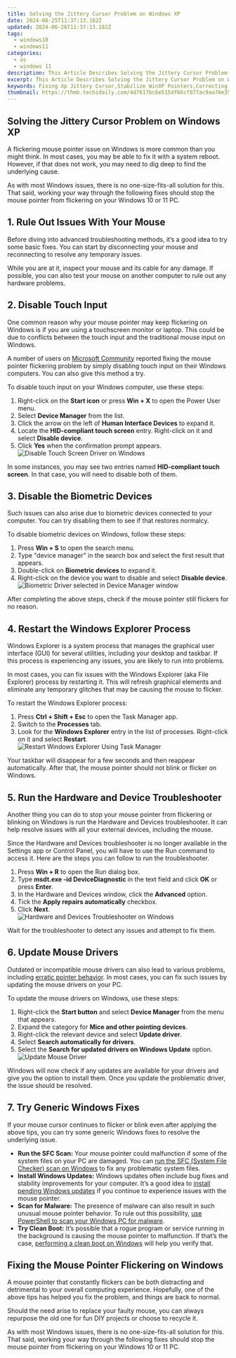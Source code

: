```yaml
---
title: Solving the Jittery Cursor Problem on Windows XP
date: 2024-06-25T11:37:13.182Z
updated: 2024-06-26T11:37:13.182Z
tags:
  - windows10
  - windows11
categories:
  - os
  - windows 11
description: This Article Describes Solving the Jittery Cursor Problem on Windows XP
excerpt: This Article Describes Solving the Jittery Cursor Problem on Windows XP
keywords: Fixing Xp Jittery Cursor,Stabilize WinXP Pointers,Correcting Xp Mouse Glitches,Remedy Xp SlowCursor Issue,Resolve XP ErraticPointer,Enhance Pointer Speed WindowsXP,Alleviate JitteryCursorWinXP
thumbnail: https://thmb.techidaily.com/4d7617bc6e515df66cf877ac9aa76e35a27d5b140b89f27b65013967fb63481d.jpg
---
```


## Solving the Jittery Cursor Problem on Windows XP

 A flickering mouse pointer issue on Windows is more common than you might think. In most cases, you may be able to fix it with a system reboot. However, if that does not work, you may need to dig deep to find the underlying cause.

 As with most Windows issues, there is no one-size-fits-all solution for this. That said, working your way through the following fixes should stop the mouse pointer from flickering on your Windows 10 or 11 PC.

## 1\. Rule Out Issues With Your Mouse

 Before diving into advanced troubleshooting methods, it’s a good idea to try some basic fixes. You can start by disconnecting your mouse and reconnecting to resolve any temporary issues.

 While you are at it, inspect your mouse and its cable for any damage. If possible, you can also test your mouse on another computer to rule out any hardware problems.

## 2\. Disable Touch Input

 One common reason why your mouse pointer may keep flickering on Windows is if you are using a touchscreen monitor or laptop. This could be due to conflicts between the touch input and the traditional mouse input on Windows.

 A number of users on [Microsoft Community](https://answers.microsoft.com/en-us/windows/forum/all/mouse-cursor-flickering-on-windows-10/1ac2f0be-188d-4404-aa43-28a203dc1f48) reported fixing the mouse pointer flickering problem by simply disabling touch input on their Windows computers. You can also give this method a try.

 To disable touch input on your Windows computer, use these steps:

1. Right-click on the **Start icon** or press **Win + X** to open the Power User menu.
2. Select **Device Manager** from the list.
3. Click the arrow on the left of **Human Interface Devices** to expand it.
4. Locate the **HID-compliant touch screen** entry. Right-click on it and select **Disable device**.
5. Click **Yes** when the confirmation prompt appears.  
![Disable Touch Screen Driver on Windows](https://static1.makeuseofimages.com/wordpress/wp-content/uploads/2023/08/disable-touch-screen-driver-on-windows.jpg)

 In some instances, you may see two entries named **HID-compliant touch screen**. In that case, you will need to disable both of them.

## 3\. Disable the Biometric Devices

 Such issues can also arise due to biometric devices connected to your computer. You can try disabling them to see if that restores normalcy.

 To disable biometric devices on Windows, follow these steps:

1. Press **Win + S** to open the search menu.
2. Type "device manager" in the search box and select the first result that appears.
3. Double-click on **Biometric devices** to expand it.
4. Right-click on the device you want to disable and select **Disable device**.  
![Biometric Driver selected in Device Manager window](https://static1.makeuseofimages.com/wordpress/wp-content/uploads/2022/08/Biometric-Driver-in-Device-Manager-1.jpg)

 After completing the above steps, check if the mouse pointer still flickers for no reason.

## 4\. Restart the Windows Explorer Process

 Windows Explorer is a system process that manages the graphical user interface (GUI) for several utilities, including your desktop and taskbar. If this process is experiencing any issues, you are likely to run into problems.

 In most cases, you can fix issues with the Windows Explorer (aka File Explorer) process by restarting it. This will refresh graphical elements and eliminate any temporary glitches that may be causing the mouse to flicker.

 To restart the Windows Explorer process:

1. Press **Ctrl + Shift + Esc** to open the Task Manager app.
2. Switch to the **Processes** tab.
3. Look for the **Windows Explorer** entry in the list of processes. Right-click on it and select **Restart**.  
![Restart Windows Explorer Using Task Manager](https://static1.makeuseofimages.com/wordpress/wp-content/uploads/2022/09/Restart-Windows-Explorer-1.jpg)

 Your taskbar will disappear for a few seconds and then reappear automatically. After that, the mouse pointer should not blink or flicker on Windows.

## 5\. Run the Hardware and Device Troubleshooter

 Another thing you can do to stop your mouse pointer from flickering or blinking on Windows is run the Hardware and Devices troubleshooter. It can help resolve issues with all your external devices, including the mouse.

 Since the Hardware and Devices troubleshooter is no longer available in the Settings app or Control Panel, you will have to use the Run command to access it. Here are the steps you can follow to run the troubleshooter.

1. Press **Win + R** to open the Run dialog box.
2. Type **msdt.exe -id DeviceDiagnostic** in the text field and click **OK** or press **Enter**.
3. In the Hardware and Devices window, click the **Advanced** option.
4. Tick the **Apply repairs automatically** checkbox.
5. Click **Next**.  
![Hardware and Devices Troubleshooter on Windows](https://static1.makeuseofimages.com/wordpress/wp-content/uploads/2022/09/Hardware-and-Devices-Troubleshooter-on-Windows.jpg)

 Wait for the troubleshooter to detect any issues and attempt to fix them.

## 6\. Update Mouse Drivers

 Outdated or incompatible mouse drivers can also lead to various problems, including [erratic pointer behavior](https://www.makeuseof.com/ways-to-fix-disappearing-mouse-pointer-windows/). In most cases, you can fix such issues by updating the mouse drivers on your PC.

 To update the mouse drivers on Windows, use these steps:

1. Right-click the **Start button** and select **Device Manager** from the menu that appears.
2. Expand the category for **Mice and other pointing devices**.
3. Right-click the relevant device and select **Update driver**.
4. Select **Search automatically for drivers**.
5. Select the **Search for updated drivers on Windows Update** option.  
![Update Mouse Driver](https://static1.makeuseofimages.com/wordpress/wp-content/uploads/2023/01/update-mouse-driver.jpg)

 Windows will now check if any updates are available for your drivers and give you the option to install them. Once you update the problematic driver, the issue should be resolved.

## 7\. Try Generic Windows Fixes

 If your mouse cursor continues to flicker or blink even after applying the above tips, you can try some generic Windows fixes to resolve the underlying issue.

* **Run the SFC Scan:** Your mouse pointer could malfunction if some of the system files on your PC are damaged. You can [run the SFC (System File Checker) scan on Windows](https://www.makeuseof.com/system-file-checker-sfc-windows/) to fix any problematic system files.
* **Install Windows Updates:** Windows updates often include bug fixes and stability improvements for your computer. It’s a good idea to [install pending Windows updates](https://www.makeuseof.com/update-windows-manually/) if you continue to experience issues with the mouse pointer.
* **Scan for Malware:** The presence of malware can also result in such unusual mouse pointer behavior. To rule out this possibility, [use PowerShell to scan your Windows PC for malware](https://www.makeuseof.com/how-to-use-powershell-to-scan-windows-10-for-malware/).
* **Try Clean Boot:** It’s possible that a rogue program or service running in the background is causing the mouse pointer to malfunction. If that’s the case, [performing a clean boot on Windows](https://www.makeuseof.com/clean-boot-windows-11/) will help you verify that.

## Fixing the Mouse Pointer Flickering on Windows

 A mouse pointer that constantly flickers can be both distracting and detrimental to your overall computing experience. Hopefully, one of the above tips has helped you fix the problem, and things are back to normal.

 Should the need arise to replace your faulty mouse, you can always repurpose the old one for fun DIY projects or choose to recycle it.

 As with most Windows issues, there is no one-size-fits-all solution for this. That said, working your way through the following fixes should stop the mouse pointer from flickering on your Windows 10 or 11 PC.



<ins class="adsbygoogle"
      style="display:block"
      data-ad-client="ca-pub-7571918770474297"
      data-ad-slot="8358498916"
      data-ad-format="auto"
      data-full-width-responsive="true"></ins>